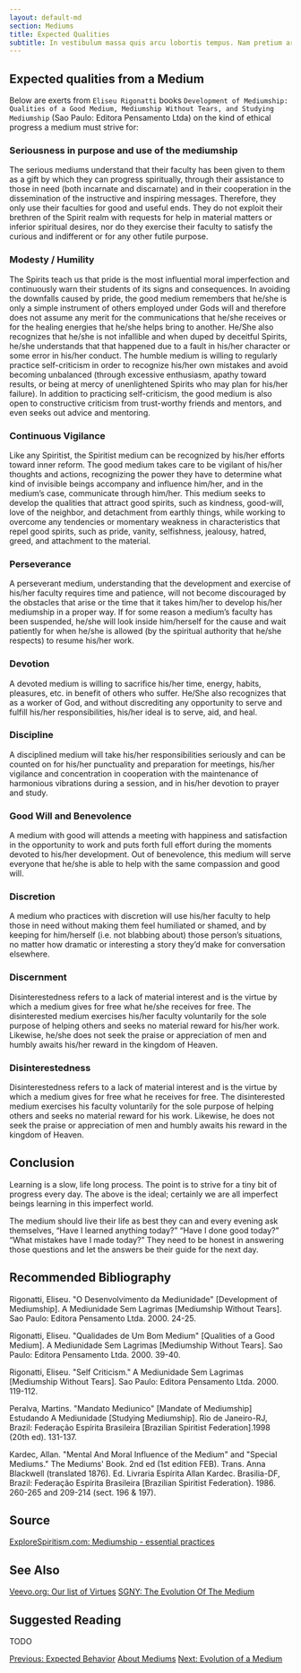 ```yaml
---
layout: default-md
section: Mediums
title: Expected Qualities
subtitle: In vestibulum massa quis arcu lobortis tempus. Nam pretium arcu in odio vulputate luctus.
---
```


## Expected qualities from a Medium
Below are exerts from `Eliseu Rigonatti` books `Development of Mediumship: Qualities of a Good Medium, Mediumship Without Tears, and Studying Mediumship` (Sao Paulo: Editora Pensamento Ltda) on the kind of ethical progress a medium must strive for:

### Seriousness in purpose and use of the mediumship
The serious mediums understand that their faculty has been given to them as a gift by which they can progress spiritually, through their assistance to those in need (both incarnate and discarnate) and in their cooperation in the dissemination of the instructive and inspiring messages. Therefore, they only use their faculties for good and useful ends. They do not exploit their brethren of the Spirit realm with requests for help in material matters or inferior spiritual desires, nor do they exercise their faculty to satisfy the curious and indifferent or for any other futile purpose.

### Modesty / Humility
The Spirits teach us that pride is the most influential moral imperfection and continuously warn their students of its signs and consequences. In avoiding the downfalls caused by pride, the good medium remembers that he/she is only a simple instrument of others employed under Gods will and therefore does not assume any merit for the communications that he/she receives or for the healing energies that he/she helps bring to another. He/She also recognizes that he/she is not infallible and when duped by deceitful Spirits, he/she understands that that happened due to a fault in his/her character or some error in his/her conduct. The humble medium is willing to regularly practice self-criticism in order to recognize his/her own mistakes and avoid becoming unbalanced (through excessive enthusiasm, apathy toward results, or being at mercy of unenlightened Spirits who may plan for his/her failure). In addition to practicing self-criticism, the good medium is also open to constructive criticism from trust-worthy friends and mentors, and even seeks out advice and mentoring.

### Continuous Vigilance
Like any Spiritist, the Spiritist medium can be recognized by his/her efforts toward inner reform. The good medium takes care to be vigilant of his/her thoughts and actions, recognizing the power they have to determine what kind of invisible beings accompany and influence him/her, and in the medium’s case, communicate through him/her. This medium seeks to develop the qualities that attract good spirits, such as kindness, good-will, love of the neighbor, and detachment from earthly things, while working to overcome any tendencies or momentary weakness in characteristics that repel good spirits, such as pride, vanity, selfishness, jealousy, hatred, greed, and attachment to the material.

### Perseverance
A perseverant medium, understanding that the development and exercise of his/her faculty requires time and patience, will not become discouraged by the obstacles that arise or the time that it takes him/her to develop his/her mediumship in a proper way. If for some reason a medium’s faculty has been suspended, he/she will look inside him/herself for the cause and wait patiently for when he/she is allowed (by the spiritual authority that he/she respects) to resume his/her work.

### Devotion
A devoted medium is willing to sacrifice his/her time, energy, habits, pleasures, etc. in benefit of others who suffer. He/She also recognizes that as a worker of God, and without discrediting any opportunity to serve and fulfill his/her responsibilities, his/her ideal is to serve, aid, and heal.

### Discipline
A disciplined medium will take his/her responsibilities seriously and can be counted on for his/her punctuality and preparation for meetings, his/her vigilance and concentration in cooperation with the maintenance of harmonious vibrations during a session, and in his/her devotion to prayer and study.

### Good Will and Benevolence
A medium with good will attends a meeting with happiness and satisfaction in the opportunity to work and puts forth full effort during the moments devoted to his/her development. Out of benevolence, this medium will serve everyone that he/she is able to help with the same compassion and good will.

### Discretion
A medium who practices with discretion will use his/her faculty to help those in need without making them feel humiliated or shamed, and by keeping for him/herself (i.e. not blabbing about) those person’s situations, no matter how dramatic or interesting a story they’d make for conversation elsewhere.

### Discernment
Disinterestedness refers to a lack of material interest and is the virtue by which a medium gives for free what he/she receives for free. The disinterested medium exercises his/her faculty voluntarily for the sole purpose of helping others and seeks no material reward for his/her work. Likewise, he/she does not seek the praise or appreciation of men and humbly awaits his/her reward in the kingdom of Heaven.

### Disinterestedness
Disinterestedness refers to a lack of material interest and is the virtue by which a medium gives for free what he receives for free. The disinterested medium exercises his faculty voluntarily for the sole purpose of helping others and seeks no material reward for his work. Likewise, he does not seek the praise or appreciation of men and humbly awaits his reward in the kingdom of Heaven.

## Conclusion
Learning is a slow, life long process. The point is to strive for a tiny bit of progress every day. The above is the ideal; certainly we are all imperfect beings learning in this imperfect world.

The medium should live their life as best they can and every evening ask themselves, “Have I learned anything today?” “Have I done good today?” “What mistakes have I made today?” They need to be honest in answering those questions and let the answers be their guide for the next day.


## Recommended Bibliography
Rigonatti, Eliseu. "O Desenvolvimento da Mediunidade" [Development of Mediumship]. A Mediunidade Sem Lagrimas [Mediumship Without Tears]. Sao Paulo: Editora Pensamento Ltda. 2000. 24-25.

Rigonatti, Eliseu. "Qualidades de Um Bom Medium" [Qualities of a Good Medium]. A Mediunidade Sem Lagrimas [Mediumship Without Tears]. Sao Paulo: Editora Pensamento Ltda. 2000. 39-40.  

Rigonatti, Eliseu. "Self Criticism." A Mediunidade Sem Lagrimas [Mediumship Without Tears]. Sao Paulo: Editora Pensamento Ltda. 2000. 119-112. 

Peralva, Martins. "Mandato Mediunico" [Mandate of Mediumship] Estudando A Mediunidade [Studying Mediumship]. Rio de Janeiro-RJ, Brazil: Federação Espírita Brasileira [Brazilian Spiritist Federation].1998 (20th ed). 131-137.

Kardec, Allan. "Mental And Moral Influence of the Medium" and "Special Mediums." The Mediums' Book. 2nd ed (1st edition FEB). Trans. Anna Blackwell (translated 1876). Ed. Livraria Espírita Allan Kardec. Brasilia-DF, Brazil:  Federação Espírita Brasileira [Brazilian Spiritist Federation}. 1986. 260-265 and 209-214 (sect. 196 & 197).


## Source
[ExploreSpiritism.com: Mediumship - essential practices ](//www.explorespiritism.com/Science_Mediumship_Essential%20Practices_Intro.htm)


## See Also
[Veevo.org: Our list of Virtues](/virtues)
[SGNY: The Evolution Of The Medium](http://www.sgny.org/spiritism-guide/mediumship/medium-evolution/)


## Suggested Reading
TODO



<a href="behavior" class="button">Previous: Expected Behavior</a>
<a href="./" class="button special">About Mediums</a>
<a href="evolution" class="button">Next: Evolution of a Medium</a>
